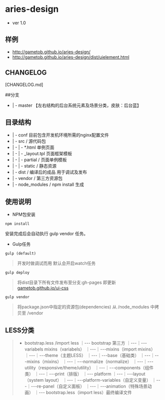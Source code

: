 # aries-design
- ver 1.0

## 样例
- http://gametob.github.io/aries-design/
- http://gametob.github.io/aries-design/dist/uielement.html

## CHANGELOG

[CHANGELOG.md]

##分支
* | - master 【左右结构的后台系统元素及场景分类，皮肤：后台蓝】


## 目录结构
* | - conf  目前包含开发机环境所需的nginx配置文件
* | - src / 源代码包
* | -  | -  *.html 单例页面
* | -  | -  _layout.tpl 页面框架模板
* | -  | -  partial /  页面单例模板
* | -  | -  static  /  静态资源
* | - dist / 编译后的成品 用于调试及发布
* | - vendor / 第三方资源包
* | - node_modules / npm install 生成


## 使用说明

- NPM包安装

````
npm install
````
安装完成后会自动执行 gulp vendor 任务。

- Gulp任务
````
gulp (default)
```` 
>开发时做调试而用 默认会开启watch任务

````
gulp deploy
```` 
> 将dist目录下所有文件发布至分支:gh-pages 即更新 [gametob.github.io/ui-css](http://gametob.github.io/ui-css/)

````
gulp vendor
```` 
> 将package.json中指定的资源包(dependencies) 从 /node_modules 中拷贝至 /vendor

## LESS分类

 > * bootstrap.less /import less
｜--- bootstrap 第三方
｜---｜---variabels mixins（variabels）
｜---｜---mixins（import mixins）
｜---｜---theme（主题LESS）
｜---｜---base（基础类）
｜---｜---mixins（mixins）
｜---｜---normalize（normalize）
｜---｜---utility（responsive/theme/utility）
｜---｜---components（组件类）
｜---｜---print（排版）
｜--- platform
｜---｜---layout（system layout）
｜---｜---platform-variables（自定义变量）
｜---｜---re-panel（自定义面板）
｜---｜---animation（特殊场景动画）
｜--- bootstrap.less（import less）最终编译文件